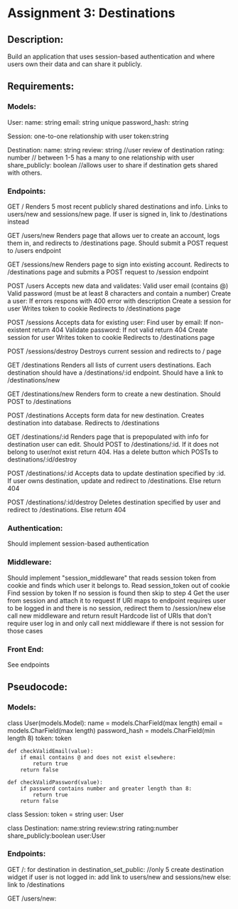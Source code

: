 # Assignment 3: Destinations

## Description:

Build an application that uses session-based authentication and where users own their data and can share it publicly.

## Requirements:

### Models:

User:
    name: string
    email: string unique
    password_hash: string

Session:
    one-to-one relationship with user
    token:string

Destination:
    name: string
    review: string //user review of destination
    rating: number // between 1-5
    has a many to one relationship with user
    share_publicly: boolean //allows user to share if destination gets shared with others.

### Endpoints:

GET /
    Renders 5 most recent publicly shared destinations and info. Links to users/new and sessions/new page. If user is signed in, link to /destinations instead

GET /users/new
    Renders page that allows uer to create an account, logs them in, and redirects to /destinations page. Should submit a POST request to /users endpoint

GET /sessions/new
    Renders page to sign into existing account. Redirects to /destinations page and submits a POST request to /session endpoint

POST /users
    Accepts new data and validates:
        Valid user email (contains @)
        Valid password (must be at least 8 characters and contain a number)
        Create a user:
            If errors respons with 400 error with description
        Create a session for user
        Writes token to cookie
        Redirects to /destinations page

POST /sessions
    Accepts data for existing user:
        Find user by email:
            If non-existent return 404
        Validate password:
            If not valid return 404
        Create session for user
        Writes token to cookie
        Redirects to /destinations page

POST /sessions/destroy
    Destroys current session and redirects to / page

GET /destinations
    Renders all lists of current users destinations. Each destination should have a /destinations/:id endpoint. Should have a link to /destinations/new

GET /destinations/new
    Renders form to create a new destination. Should POST to /destinations

POST /destinations
    Accepts form data for new destination. Creates destination into database. Redirects to /destinations

GET /destinations/:id
    Renders page that is prepopulated with info for destination user can edit. Should POST to /destinations/:id. If it does not belong to user/not exist return 404. Has a delete button which POSTs to destinations/:id/destroy

POST /destinations/:id
    Accepts data to update destination specified by :id. If user owns destination, update and redirect to /destinations. Else return 404

POST /destinations/:id/destroy
    Deletes destination specified by user and redirect to /destinations. Else return 404

### Authentication:

Should implement session-based authentication

### Middleware:
Should implement "session_middleware" that reads session token from cookie and finds which user it belongs to.
    Read session_token out of cookie
    Find session by token
        If no session is found then skip to step 4
    Get the user from session and attach it to request
    If URI maps to endpoint requires user to be logged in and there is no session, redirect them to /session/new
        else call new middleware and return result
Hardcode list of URIs that don't require user log in and only call next middleware if there is not session for those cases

### Front End:
See endpoints

## Pseudocode:

### Models:

class User(models.Model):
    name = models.CharField(max length)
    email = models.CharField(max length)
    password_hash = models.CharField(min length 8)
    token: token

    def checkValidEmail(value):
        if email contains @ and does not exist elsewhere:
            return true
        return false
    
    def checkValidPassword(value):
        if password contains number and greater length than 8:
            return true
        return false

class Session:
    token = string
    user: User

class Destination:
    name:string
    review:string
    rating:number
    share_publicly:boolean
    user:User

### Endpoints:

GET /:
for destination in destination_set_public: //only 5
    create destination widget
        if user is not logged in:
            add link to users/new and sessions/new
        else:
            link to /destinations

GET /users/new:
